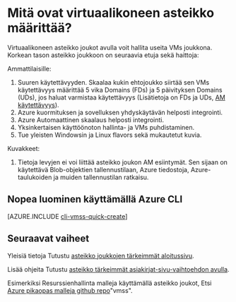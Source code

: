 <properties
    pageTitle="Mitä ovat AM asteikko määrittää? | Microsoft Azure"
    description="Lisätietoja AM asteikko joukot."
    keywords="Linux virtuaalikoneen virtuaalikoneen asteikko määrittää" 
    services="virtual-machines-linux"
    documentationCenter=""
    authors="gatneil"
    manager="madhana"
    editor="tysonn"
    tags="azure-resource-manager" />

<tags
    ms.service="virtual-machine-linux"
    ms.workload="infrastructure-services"
    ms.tgt_pltfrm="vm-linux"
    ms.devlang="na"
    ms.topic="article"
    ms.date="03/24/2016"
    ms.author="gatneil"/>

# <a name="what-are-virtual-machine-scale-sets"></a>Mitä ovat virtuaalikoneen asteikko määrittää?

Virtuaalikoneen asteikko joukot avulla voit hallita useita VMs joukkona. Korkean tason asteikko joukkoon on seuraavia etuja sekä haittoja:

Ammattilaisille:

1. Suuren käytettävyyden. Skaalaa kukin ehtojoukko siirtää sen VMs käytettävyys määrittää 5 vika Domains (FDs) ja 5 päivityksen Domains (UDs), jos haluat varmistaa käytettävyys (Lisätietoja on FDs ja UDs, [AM käytettävyys](./virtual-machines-linux-manage-availability.md)). 
2. Azure kuormituksen ja sovelluksen yhdyskäytävän helposti integrointi.
3. Azure Automaattinen skaalaus helposti integrointi.
4. Yksinkertaisen käyttöönoton hallinta- ja VMs puhdistaminen.
5. Tue yleisten Windowsin ja Linux flavors sekä mukautetut kuvia.

Kuvakkeet:

1. Tietoja levyjen ei voi liittää asteikko joukon AM esiintymät. Sen sijaan on käytettävä Blob-objektien tallennustilaan, Azure tiedostoja, Azure-taulukoiden ja muiden tallennustilan ratkaisu.

## <a name="quick-create-using-azure-cli"></a>Nopea luominen käyttämällä Azure CLI

[AZURE.INCLUDE [cli-vmss-quick-create](../../includes/virtual-machines-linux-cli-vmss-quick-create-include.md)]

## <a name="next-steps"></a>Seuraavat vaiheet

Yleisiä tietoja Tutustu [asteikko joukkojen tärkeimmät aloitussivu](https://azure.microsoft.com/services/virtual-machine-scale-sets/).

Lisää ohjeita Tutustu [asteikko tärkeimmät asiakirjat-sivu-vaihtoehdon avulla](../virtual-machine-scale-sets/virtual-machine-scale-sets-overview.md).

Esimerkiksi Resurssienhallinta malleja käyttämällä asteikko joukot, Etsi [Azure pikaopas malleja github repo](https://github.com/Azure/azure-quickstart-templates)"vmss".

